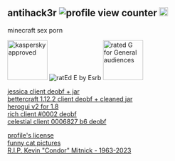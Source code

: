 ## antihack3r <img src="https://komarev.com/ghpvc/?username=rusnuker&color=420420" alt="profile view counter" title="profile view counter"/> <img height=20 src="http://www.wtfpl.net/wp-content/uploads/2012/12/wtfpl-badge-2.png" alt="wtfpl license badge" title="wtfpl license badge"/>
minecraft sex porn

<img height="90" src="https://github.com/rusnuker/rusnuker/assets/49472785/3ae21cac-d682-4227-ac90-e4526ffd2e1f" alt="kaspersky approved" title="kaspersky approved"/> <img src="https://www.esrb.org/wp-content/uploads/2019/05/E.svg" alt="ratEd E by Esrb" title="ratEd E by Esrb"/> <img height="90" src="https://upload.wikimedia.org/wikipedia/commons/2/2c/MPA_G_RATING_%28block%29.svg" alt="rated G for General audiences" title="rated G for General audiences"/>


[jessica client deobf + jar](https://github.com/rusnuker/jessica-decomp)<br>
[bettercraft 1.12.2 client deobf + cleaned jar](https://github.com/rusnuker/BetterCraftSource)<br>
[herogui v2 for 1.8](https://github.com/rusnuker/HeroGUI-v2)<br>
[rich client #0002 deobf](https://github.com/rusnuker/rich-client-free-src)<br>
[celestial client 0006827 b6 deobf](https://github.com/rusnuker/celestial-premium)<br>

[profile's license](https://github.com/rusnuker/rusnuker/blob/main/LICENSE.txt)<br>
[funny cat pictures](http://funny-cats.ru/)<br>
[R.I.P. Kevin "Condor" Mitnick - 1963-2023](https://www.washingtonpost.com/obituaries/2023/07/20/kevin-mitnick-hacker-dies/)
